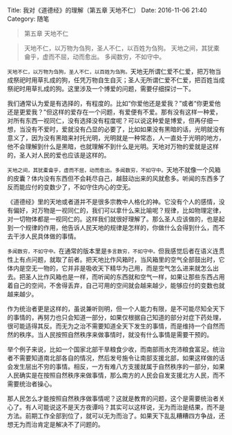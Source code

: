 Title: 我对《道德经》的理解（第五章 天地不仁）
Date: 2016-11-06 21:40
Category: 随笔

>第五章 天地不仁

>天地不仁，以万物为刍狗，圣人不仁，以百姓为刍狗。
>天地之间，其犹橐龠乎，虚而不屈，动而愈出。
>多闻数穷，不如守中。

`天地不仁，以万物为刍狗，圣人不仁，以百姓为刍狗。`天地无所谓仁爱不仁爱，把万物当成祭祀时用草扎成的狗，任凭万物自生自灭；圣人无所谓仁爱不仁爱，把百姓当成祭祀时用草扎成的狗。这里涉及一个博爱的问题，需要仔细探讨一下。

我们通常认为爱是有选择的，有程度的。比如“你爱他还是爱我？”或者“你更爱他还是更爱我？”但这样的爱存在一个问题，有爱便有不爱。那有没有这样一种爱，对所有东西一视同仁，没有选择没有程度呢？可以说这种爱是博爱，但再仔细一想，当没有不爱时，爱就没有凸显的必要了，比如如果没有黑暗的话，光明就没有意义了，因为没有黑暗来衬托光明，光明就是一种常态，人一直处于光明的地方，他不会理解到什么是黑暗，也就理解不到什么是光明。天地对万物的爱就是这样的，圣人对人民的爱也应该是这样的。

`天地之间，其犹橐龠乎，虚而不屈，动而愈出。多闻数穷，不如守中。`天地不就像一个风箱的皮囊？体内没有东西但不会耗尽自己，越鼓动出来的风就愈多。听闻的东西多了反而能应付的变数少了，不如守住内心的空无。

《道德经》里的天地或者道并不是很多宗教中人格化的神。它没有个人的感情，没有偏好，对万物是一视同仁的，我们可以拿什么来比喻呢？规律，比如物理定律，对一切物体都是一视同仁的。这样我们就很好理解了。那么圣人应该做的，也是起到一个规律的作用，他告诉人民天地的规律是怎样的，你做什么会得到什么，而不去干涉人民具体做的事情。

`多闻数穷，不如守中。`在通常的版本里是`多言数穷，不如守中。`但我感觉后者在语义连贯性上有点问题，就取了前者。把天地比作风箱时，当风箱里的空气全部鼓出时，它体内是空无一物的，它并非是吸收天下精华为己用，而是空气怎么进来就怎么出去。把圣人比作风箱也是一样，而听闻的东西就和空气一样，如果让那些东西占用着自己的空间，不舍得丢弃，自己可用的空间就会越来越少，能够应付的变数也就越来越少。

作为统治者更是这样的，虽说兼听则明，但一个人能力有限，是不可能尽知全天下的事情的，再努力也只会知道一部分，如果仅根据自己知道的部分对症下药处理，很可能适得其反。而无为之治不需要知道全天下发生的事情，而是维持一个自然而然的秩序。当人民按照自然秩序来做事情时，就没有什么事情是需要干预的。

举个例子来说，比如一个国家北部干旱粮食少收，而南部雨水充沛粮食富足。统治者不需要知道南北部各自的情况，然后发号施令让南部支援北部，如果这样做的话会发生层出不穷的事情。相反，一方有难八方支援就属于自然秩序的一部分，如果人民确实是在按照自然秩序来做事情，那么南方的人民会自发支援北方人民，而不需要统治者操心。

那人民怎么才能按照自然秩序做事情呢？这就是教育的问题，这个是需要统治者关心了。有人可能说这不是天方夜谭吗？其实可以这样说，无为而治是结果，而不是方法。前期工作全部到位了，就可以无为而治了。如果天下乱乱糟糟四方争战，还想无为而治肯定是解决不了问题的。
